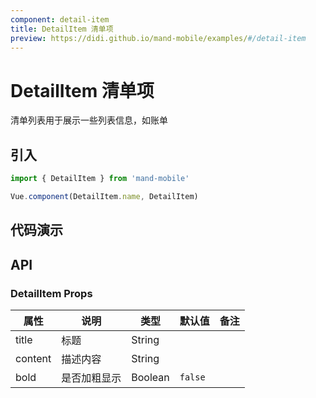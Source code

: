 ```yaml
---
component: detail-item
title: DetailItem 清单项
preview: https://didi.github.io/mand-mobile/examples/#/detail-item
---
```


# DetailItem 清单项

清单列表用于展示一些列表信息，如账单

## 引入

```javascript
import { DetailItem } from 'mand-mobile'

Vue.component(DetailItem.name, DetailItem)
```

## 代码演示

<demo-wrapper
  src="src/packages/detail-item/demo"
  :demos="demos"
/>

<script setup>
const demos = import.meta.globEager('../../../src/packages/detail-item/demo/demo*.vue')
</script>

## API

### DetailItem Props
|属性 | 说明 | 类型 | 默认值|备注|
|----|-----|------|------|------|
|title|标题|String| | |
|content|描述内容|String| | |
|bold|是否加粗显示|Boolean|`false`| |

